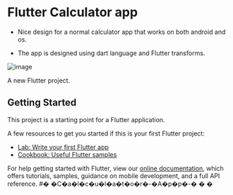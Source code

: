 # Flutter Calculator app

- Nice design for a normal calculator app that works on both android and os.

- The app is designed using dart language and Flutter transforms.

![image](https://user-images.githubusercontent.com/58048262/151673445-b37c7fb6-0ffc-4769-b262-4c20e06f08ab.png)







A new Flutter project.

## Getting Started

This project is a starting point for a Flutter application.

A few resources to get you started if this is your first Flutter project:

- [Lab: Write your first Flutter app](https://flutter.dev/docs/get-started/codelab)
- [Cookbook: Useful Flutter samples](https://flutter.dev/docs/cookbook)

For help getting started with Flutter, view our
[online documentation](https://flutter.dev/docs), which offers tutorials,
samples, guidance on mobile development, and a full API reference.
#� �C�a�l�c�u�l�a�t�o�r�-�A�p�p�-�
�
�
